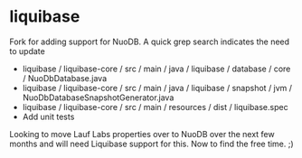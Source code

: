 liquibase
=========

Fork for adding support for NuoDB. A quick grep search indicates the need to update
* liquibase / liquibase-core / src / main / java / liquibase / database / core / NuoDbDatabase.java
* liquibase / liquibase-core / src / main / java / liquibase / snapshot / jvm / NuoDbDatabaseSnapshotGenerator.java
* liquibase / liquibase-core / src / main / resources / dist / liquibase.spec
* Add unit tests

Looking to move Lauf Labs properties over to NuoDB over the next few months and will need Liquibase support for this.
Now to find the free time. ;)
